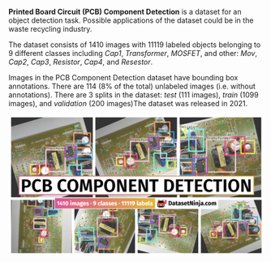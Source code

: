 **Printed Board Circuit (PCB) Component Detection** is a dataset for an object detection task. Possible applications of the dataset could be in the waste recycling industry. 

The dataset consists of 1410 images with 11119 labeled objects belonging to 9 different classes including *Cap1*, *Transformer*, *MOSFET*, and other: *Mov*, *Cap2*, *Cap3*, *Resistor*, *Cap4*, and *Resestor*.

Images in the PCB Component Detection dataset have bounding box annotations. There are 114 (8% of the total) unlabeled images (i.e. without annotations). There are 3 splits in the dataset: *test* (111 images), *train* (1099 images), and *validation* (200 images)The dataset was released in 2021.

<img src="https://github.com/dataset-ninja/pcb-component-detection/raw/main/visualizations/poster.png">
